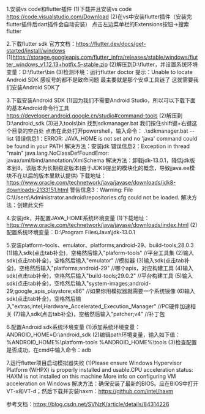 1.安装vs code和flutter插件
(1)下载并且安装vs code
https://code.visualstudio.com/Download
(2)在vs中安装flutter插件（安装完flutter插件后dart插件会自动安装）
点击左边菜单栏的Extensions按钮->搜索flutter

2.下载flutter sdk
官方文档：https://flutter.dev/docs/get-started/install/windows
(1)https://storage.googleapis.com/flutter_infra/releases/stable/windows/flutter_windows_v1.12.13+hotfix.5-stable.zip
(2)解压到D:\flutter，并设置系统环境变量：D:\flutter\bin
(3)检测环境：运行flutter doctor
提示：Unable to locate Android SDK
感叹号的都不是致命问题 最主要就是那个安卓工具链了 这就需要我们安装Android SDK了

3.下载安装Android SDK
(1)因为我们不需要Android Studio，所以可以下载下面的基本Android命令行工具
https://developer.android.google.cn/studio#command-tools
(2)解压到D:\android_sdk
(3)进入tools\bin 找到sdkmanager.bat 我们按住shift键+右键这个目录的空白处 点击在此处打开powershell，输入命令： .\sdkmanager.bat --list
错误信息1：ERROR: JAVA_HOME is not set and no 'java' command could be found in your PATH
解决方法：安装jdk
错误信息2：Exception in thread "main" java.lang.NoClassDefFoundError: javax/xml/bind/annotation/XmlSchema
解决方法：卸载jdk-13.0.1，降低jdk版本到8，该版本为长期稳定版本(由于JDK9提出的模块化的概念，导致jjava.ee模块不在以后的版本里默认提供)
下载地址：https://www.oracle.com/technetwork/java/javase/downloads/jdk8-downloads-2133151.html
警告信息3：Warning: File C:\Users\Administrator\.android\repositories.cfg could not be loaded.
解决方法：创建此文件

4.安装jdk，并配置JAVA_HOME系统环境变量
(1)下载地址：https://www.oracle.com/technetwork/java/javase/downloads/index.html
(2)配置系统环境变量：D:\Program Files\Java\jdk-13.0.1

5.安装platform-tools、emulator、platforms;android-29、build-tools;28.0.3
(1)输入sdk(点击tab补全)，空格然后输入"plaform-tools"			//平台工具集
(2)输入sdk(点击tab补全)，空格然后输入"emulator" 				//模拟器
(3)输入sdk(点击tab补全)，空格然后输入"platforms;android-29"  //哪个apis，对应构建工具
(4)输入sdk(点击tab补全)，空格然后输入"build-tools;29.0.2"    //平台构建工具
(5)输入sdk(点击tab补全)，空格然后输入"system-images;android-29;google_apis_playstore;x86"    //如果你用模拟器就需要一个系统镜像
(6)输入sdk(点击tab补全)，空格然后输入"extras;intel;Hardware_Accelerated_Execution_Manager" //PC硬件加速相关
(7)输入sdk(点击tab补全)，空格然后输入"patcher;v4" //补丁包

6.配置Android sdk系统环境变量
(1)添加系统环境变量：ANDROID_HOME=D:\android_sdk
(2)编辑path环境变量，输入如下值：
%ANDROID_HOME%\platform-tools
%ANDROID_HOME%\tools
(3)检查配置是否成功，在cmd中输入命令：adb

7.运行flutter项目启动模拟器失败
(1)Please ensure Windows Hypervisor Platform (WHPX) is properly installed and usable.CPU acceleration status: HAXM is not installed on this machine More info on configuring VM acceleration on Windows
解决方法：确保安装了最新的BIOS。应在BIOS中打开VT-x和VT-d；然后下载并安装haxm：https://github.com/intel/haxm

参考文档：https://blog.csdn.net/SVNzK/article/details/84314226
